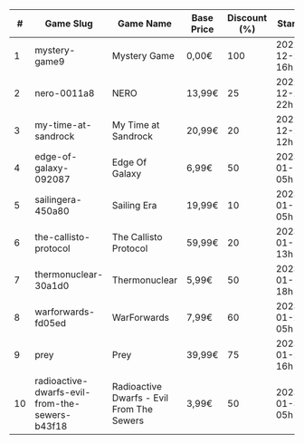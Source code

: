 |#|Game Slug|Game Name|Base Price|Discount (%)|Starts|Ends|
|---|---|---|---|---|---|---|
|1|mystery-game9|Mystery Game|0,00€|100|2022-12-23 16h|2022-12-24 16h|
|2|nero-0011a8|NERO|13,99€|25|2022-12-23 22h|2022-12-30 22h|
|3|my-time-at-sandrock|My Time at Sandrock|20,99€|20|2022-12-23 12h|2023-01-06 12h|
|4|edge-of-galaxy-092087|Edge Of Galaxy|6,99€|50|2023-01-10 05h|2023-01-17 05h|
|5|sailingera-450a80|Sailing Era|19,99€|10|2023-01-12 05h|2023-01-19 05h|
|6|the-callisto-protocol|The Callisto Protocol|59,99€|20|2023-01-12 13h|2023-01-19 13h|
|7|thermonuclear-30a1d0|Thermonuclear|5,99€|50|2023-01-17 18h|2023-01-24 18h|
|8|warforwards-fd05ed|WarForwards|7,99€|60|2023-01-24 05h|2023-01-31 05h|
|9|prey|Prey|39,99€|75|2023-01-24 16h|2023-01-31 16h|
|10|radioactive-dwarfs-evil-from-the-sewers-b43f18|Radioactive Dwarfs - Evil From The Sewers|3,99€|50|2023-01-31 05h|2023-02-07 05h|
